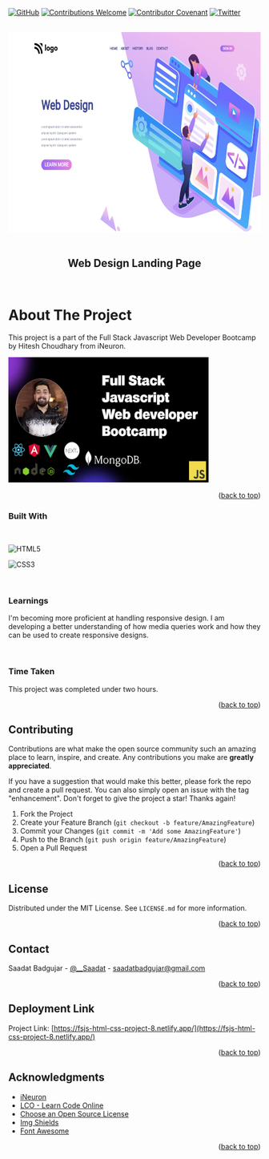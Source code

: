 <a name="readme-top"></a>

[![GitHub](https://img.shields.io/github/license/Saadat-B/FSJS-Html-Css-Project-1?style=for-the-badge)](https://img.shields.io/github/license/Saadat-B/FSJS-Html-Css-Project-1?style=for-the-badge)
[![Contributions Welcome](https://img.shields.io/badge/CONTRIBUTIONS-WELCOME-brightgreen?style=for-the-badge&logo=github)](https://github.com/Saadat-B?tab=repositories)
[![Contributor Covenant](https://img.shields.io/badge/Contributor%20Covenant-2.1-4baaaa.svg?style=for-the-badge&logo=c)](https://www.contributor-covenant.org/)
[![Twitter](https://img.shields.io/badge/Twitter-%231DA1F2.svg?style=for-the-badge&logo=Twitter&logoColor=white)](https://twitter.com/__Saadat)

<!-- PROJECT LOGO -->
<br />

<div align = "center">
<img  src="./snapshot.png" alt="Project Snapshot" width="600" height="400">
</div>
<br/>
<div align="center">

  <h2 align="center">Web Design Landing Page</h2>

</div>
<br/>

<!-- ABOUT THE PROJECT -->

# About The Project

This project is a part of the Full Stack Javascript Web Developer Bootcamp by Hitesh Choudhary from iNeuron.

<div >
<img  src="./fsjs.webp" alt="Project Snapshot" width="400" height="250">
</div>

<p align="right">(<a href="#readme-top">back to top</a>)</p>

### Built With

<br/>

![HTML5](https://img.shields.io/badge/html5-%23E34F26.svg?style=for-the-badge&logo=html5&logoColor=white)

![CSS3](https://img.shields.io/badge/css3-%231572B6.svg?style=for-the-badge&logo=css3&logoColor=white)

<br/>

### Learnings

I'm becoming more proficient at handling responsive design. I am developing a better understanding of how media queries work and how they can be used to create responsive designs.

<br/>

### Time Taken

This project was completed under two hours.

<p align="right">(<a href="#readme-top">back to top</a>)</p>

<!-- CONTRIBUTING -->

## Contributing

Contributions are what make the open source community such an amazing place to learn, inspire, and create. Any contributions you make are **greatly appreciated**.

If you have a suggestion that would make this better, please fork the repo and create a pull request. You can also simply open an issue with the tag "enhancement".
Don't forget to give the project a star! Thanks again!

1. Fork the Project
2. Create your Feature Branch (`git checkout -b feature/AmazingFeature`)
3. Commit your Changes (`git commit -m 'Add some AmazingFeature'`)
4. Push to the Branch (`git push origin feature/AmazingFeature`)
5. Open a Pull Request

<p align="right">(<a href="#readme-top">back to top</a>)</p>

<!-- LICENSE -->

## License

Distributed under the MIT License. See `LICENSE.md` for more information.

<p align="right">(<a href="#readme-top">back to top</a>)</p>

<!-- CONTACT -->

## Contact

Saadat Badgujar - [@\_\_Saadat](https://twitter.com/__Saadat) - saadatbadgujar@gmail.com

<p align="right">(<a href="#readme-top">back to top</a>)</p>

<!-- DEPLOYMENT LINK -->

## Deployment Link

Project Link: [https://fsjs-html-css-project-8.netlify.app/](https://fsjs-html-css-project-8.netlify.app/)

<p align="right">(<a href="#readme-top">back to top</a>)</p>

<!-- ACKNOWLEDGMENTS -->

## Acknowledgments

- [iNeuron](https://ineuron.ai/)
- [LCO - Learn Code Online](https://web.learncodeonline.in/)
- [Choose an Open Source License](https://choosealicense.com)
- [Img Shields](https://shields.io)
- [Font Awesome](https://fontawesome.com)

<p align="right">(<a href="#readme-top">back to top</a>)</p>
